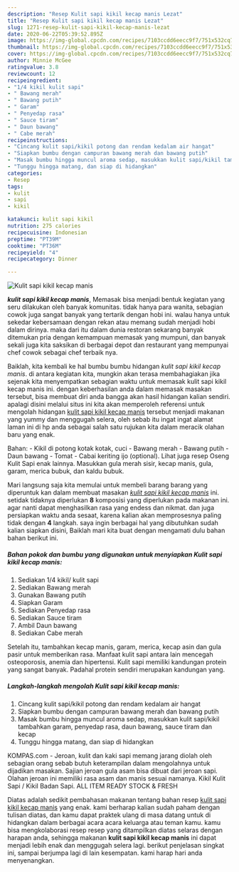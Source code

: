 ```yaml
---
description: "Resep Kulit sapi kikil kecap manis Lezat"
title: "Resep Kulit sapi kikil kecap manis Lezat"
slug: 1271-resep-kulit-sapi-kikil-kecap-manis-lezat
date: 2020-06-22T05:39:52.895Z
image: https://img-global.cpcdn.com/recipes/7103ccdd6eecc9f7/751x532cq70/kulit-sapi-kikil-kecap-manis-foto-resep-utama.jpg
thumbnail: https://img-global.cpcdn.com/recipes/7103ccdd6eecc9f7/751x532cq70/kulit-sapi-kikil-kecap-manis-foto-resep-utama.jpg
cover: https://img-global.cpcdn.com/recipes/7103ccdd6eecc9f7/751x532cq70/kulit-sapi-kikil-kecap-manis-foto-resep-utama.jpg
author: Minnie McGee
ratingvalue: 3.8
reviewcount: 12
recipeingredient:
- "1/4 kikil kulit sapi"
- " Bawang merah"
- " Bawang putih"
- " Garam"
- " Penyedap rasa"
- " Sauce tiram"
- " Daun bawang"
- " Cabe merah"
recipeinstructions:
- "Cincang kulit sapi/kikil potong dan rendam kedalam air hangat"
- "Siapkan bumbu dengan campuran bawang merah dan bawang putih"
- "Masak bumbu hingga muncul aroma sedap, masukkan kulit sapi/kikil tambahkan garam, penyedap rasa, daun bawang, sauce tiram dan kecap"
- "Tunggu hingga matang, dan siap di hidangkan"
categories:
- Resep
tags:
- kulit
- sapi
- kikil

katakunci: kulit sapi kikil 
nutrition: 275 calories
recipecuisine: Indonesian
preptime: "PT39M"
cooktime: "PT36M"
recipeyield: "4"
recipecategory: Dinner

---
```



![Kulit sapi kikil kecap manis](https://img-global.cpcdn.com/recipes/7103ccdd6eecc9f7/751x532cq70/kulit-sapi-kikil-kecap-manis-foto-resep-utama.jpg)

<b><i>kulit sapi kikil kecap manis</i></b>, Memasak bisa menjadi bentuk kegiatan yang seru dilakukan oleh banyak komunitas. tidak hanya para wanita, sebagian cowok juga sangat banyak yang tertarik dengan hobi ini. walau hanya untuk sekedar kebersamaan dengan rekan atau memang sudah menjadi hobi dalam dirinya. maka dari itu dalam dunia restoran sekarang banyak ditemukan pria dengan kemampuan memasak yang mumpuni, dan banyak sekali juga kita saksikan di berbagai depot dan restaurant yang mempunyai chef cowok sebagai chef terbaik nya.

Baiklah, kita kembali ke hal bumbu bumbu hidangan <i>kulit sapi kikil kecap manis</i>. di antara kegiatan kita, mungkin akan terasa membahagiakan jika sejenak kita menyempatkan sebagian waktu untuk memasak kulit sapi kikil kecap manis ini. dengan keberhasilan anda dalam memasak masakan tersebut, bisa membuat diri anda bangga akan hasil hidangan kalian sendiri. apalagi disini melalui situs ini kita akan memperoleh referensi untuk mengolah hidangan <u>kulit sapi kikil kecap manis</u> tersebut menjadi makanan yang yummy dan menggugah selera, oleh sebab itu ingat ingat alamat laman ini di hp anda sebagai salah satu rujukan kita dalam meracik olahan baru yang enak.

Bahan: - Kikil di potong kotak kotak, cuci - Bawang merah - Bawang putih - Daun bawang - Tomat - Cabai keriting ijo (optional). Lihat juga resep Oseng Kulit Sapi enak lainnya. Masukkan gula merah sisir, kecap manis, gula, garam, merica bubuk, dan kaldu bubuk.


Mari langsung saja kita memulai untuk membeli barang barang yang diperuntuk kan dalam membuat masakan <u><i>kulit sapi kikil kecap manis</i></u> ini. setidak tidaknya diperlukan <b>8</b> komposisi yang diperlukan pada makanan ini. agar nanti dapat menghasilkan rasa yang endess dan nikmat. dan juga persiapkan waktu anda sesaat, karena kalian akan memprosesnya paling tidak dengan <b>4</b> langkah. saya ingin berbagai hal yang dibutuhkan sudah kalian siapkan disini, Baiklah mari kita buat dengan mengamati dulu bahan bahan berikut ini.

<!--inarticleads1-->

##### Bahan pokok dan bumbu yang digunakan untuk menyiapkan Kulit sapi kikil kecap manis:

1. Sediakan 1/4 kikil/ kulit sapi
1. Sediakan  Bawang merah
1. Gunakan  Bawang putih
1. Siapkan  Garam
1. Sediakan  Penyedap rasa
1. Sediakan  Sauce tiram
1. Ambil  Daun bawang
1. Sediakan  Cabe merah


Setelah itu, tambahkan kecap manis, garam, merica, kecap asin dan gula pasir untuk memberikan rasa. Manfaat kulit sapi antara lain mencegah osteoporosis, anemia dan hipertensi. Kulit sapi memiliki kandungan protein yang sangat banyak. Padahal protein sendiri merupakan kandungan yang. 

<!--inarticleads2-->

##### Langkah-langkah mengolah Kulit sapi kikil kecap manis:

1. Cincang kulit sapi/kikil potong dan rendam kedalam air hangat
1. Siapkan bumbu dengan campuran bawang merah dan bawang putih
1. Masak bumbu hingga muncul aroma sedap, masukkan kulit sapi/kikil tambahkan garam, penyedap rasa, daun bawang, sauce tiram dan kecap
1. Tunggu hingga matang, dan siap di hidangkan


KOMPAS.com - Jeroan, kulit dan kaki sapi memang jarang diolah oleh sebagian orang sebab butuh keterampilan dalam mengolahnya untuk dijadikan masakan. Sajian jeroan gula asam bisa dibuat dari jeroan sapi. Olahan jeroan ini memiliki rasa asam dan manis sesuai namanya. Kikil Kulit Sapi / Kikil Badan Sapi. ALL ITEM READY STOCK &amp; FRESH 

Diatas adalah sedikit pembahasan makanan tentang bahan resep <u>kulit sapi kikil kecap manis</u> yang enak. kami berharap kalian sudah paham dengan tulisan diatas, dan kamu dapat praktek ulang di masa datang untuk di hidangkan dalam berbagai acara acara keluarga atau teman kamu. kamu bisa mengkolaborasi resep resep yang ditampilkan diatas selaras dengan harapan anda, sehingga makanan <b>kulit sapi kikil kecap manis</b> ini dapat menjadi lebih enak dan menggugah selera lagi. berikut penjelasan singkat ini, sampai berjumpa lagi di lain kesempatan. kami harap hari anda menyenangkan.

